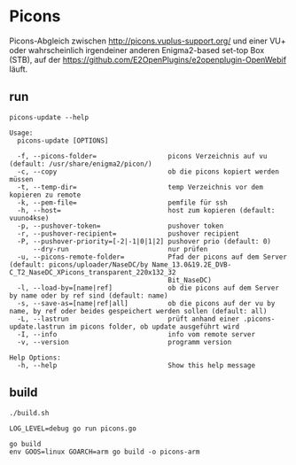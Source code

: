 # Picons

Picons-Abgleich zwischen http://picons.vuplus-support.org/ und einer VU+ oder wahrscheinlich irgendeiner anderen Enigma2-based set-top Box (STB), auf der https://github.com/E2OpenPlugins/e2openplugin-OpenWebif läuft.

## run

```
picons-update --help

Usage:
  picons-update [OPTIONS]

  -f, --picons-folder=                  picons Verzeichnis auf vu (default: /usr/share/enigma2/picon/)
  -c, --copy                            ob die picons kopiert werden müssen
  -t, --temp-dir=                       temp Verzeichnis vor dem kopieren zu remote
  -k, --pem-file=                       pemfile für ssh
  -h, --host=                           host zum kopieren (default: vuuno4kse)
  -p, --pushover-token=                 pushover token
  -r, --pushover-recipient=             pushover recipient
  -P, --pushover-priority=[-2|-1|0|1|2] pushover prio (default: 0)
      --dry-run                         nur prüfen
  -u, --picons-remote-folder=           Pfad der picons auf dem Server (default: picons/uploader/NaseDC/by Name_13.0&19.2E_DVB-C_T2_NaseDC_XPicons_transparent_220x132_32
                                        Bit_NaseDC)
  -l, --load-by=[name|ref]              ob die picons auf dem Server by name oder by ref sind (default: name)
  -s, --save-as=[name|ref|all]          ob die picons auf der vu by name, by ref oder beides gespeichert werden sollen (default: all)
  -L, --lastrun                         prüft anhand einer .picons-update.lastrun im picons folder, ob update ausgeführt wird
  -I, --info                            info vom remote server
  -v, --version                         programm version

Help Options:
  -h, --help                            Show this help message
```

## build

```
./build.sh
```

```[shell]
LOG_LEVEL=debug go run picons.go
```

```
go build
env GOOS=linux GOARCH=arm go build -o picons-arm
```
